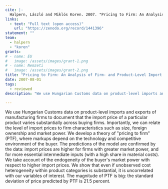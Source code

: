 ```yaml
---
cite: |-
  Halpern, László and Miklós Koren. 2007. "Pricing to Firm: An Analysis of Firm- and Product-Level Import Prices" Review of International Economics. 15(3), pp. 574-591.
links:
  - text: "Full text (open access)"
    url: "https://zenodo.org/record/1441396"
statement: ""
team:
  - halpern
  - "koren"
grants:
# - name: EU
#   image: /assets/images/grant-1.png
# - name: Nemzeti
#   image: /assets/images/grant-2.png
title: "Pricing to Firm: An Analysis of Firm- and Product-Level Import Prices"
date: 2007-08-01
tags:
  - reviewed
description: "We use Hungarian Customs data on product-level imports and exports of manufacturing firms to document that the import price of a particular product varies substantially across buying firms. Importantly, we can relate the level of import prices to firm characteristics such as size, foreign ownership and market power. We develop a theory of &quot;pricing to firm&quot; (PTF), where markups depend on the technology and competitive environment of the buyer. The predictions of the model are confirmed by the data: import prices are higher for firms with greater market power, and for more essential intermediate inputs (with a high share in material costs). We take account of the endogeneity of the buyer&#39;s market power with respect to higher import prices. We show that even if unobserved cost heterogeneity within product categories is substantial, it is uncorrelated with our variables of interest. The magnitude of PTF is big: the standard deviation of price predicted by PTF is 21.5 percent.\n"

---
```


We use Hungarian Customs data on product-level imports and exports of manufacturing firms to document that the import price of a particular product varies substantially across buying firms. Importantly, we can relate the level of import prices to firm characteristics such as size, foreign ownership and market power. We develop a theory of &quot;pricing to firm&quot; (PTF), where markups depend on the technology and competitive environment of the buyer. The predictions of the model are confirmed by the data: import prices are higher for firms with greater market power, and for more essential intermediate inputs (with a high share in material costs). We take account of the endogeneity of the buyer&#39;s market power with respect to higher import prices. We show that even if unobserved cost heterogeneity within product categories is substantial, it is uncorrelated with our variables of interest. The magnitude of PTF is big: the standard deviation of price predicted by PTF is 21.5 percent.


